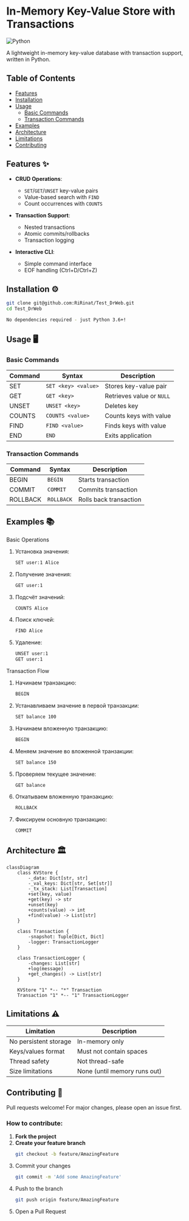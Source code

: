 # In-Memory Key-Value Store with Transactions

![Python](https://img.shields.io/badge/python-3.6%2B-blue)

A lightweight in-memory key-value database with transaction support, written in Python.

## Table of Contents
- [Features](#features)
- [Installation](#installation)
- [Usage](#usage)
  - [Basic Commands](#basic-commands)
  - [Transaction Commands](#transaction-commands)
- [Examples](#examples)
- [Architecture](#architecture)
- [Limitations](#limitations)
- [Contributing](#contributing)


## Features ✨

- **CRUD Operations**:
  - `SET`/`GET`/`UNSET` key-value pairs
  - Value-based search with `FIND`
  - Count occurrences with `COUNTS`

- **Transaction Support**:
  - Nested transactions
  - Atomic commits/rollbacks
  - Transaction logging

- **Interactive CLI**:
  - Simple command interface
  - EOF handling (Ctrl+D/Ctrl+Z)

## Installation ⚙️

```bash
git clone git@github.com:RiRinat/Test_DrWeb.git
cd Test_DrWeb

No dependencies required - just Python 3.6+!
```
## Usage 🖥️

### Basic Commands

| Command   | Syntax            | Description                     |
|-----------|-------------------|---------------------------------|
| SET       | `SET <key> <value>` | Stores key-value pair           |
| GET       | `GET <key>`        | Retrieves value or `NULL`       |
| UNSET     | `UNSET <key>`      | Deletes key                     |
| COUNTS    | `COUNTS <value>`   | Counts keys with value          |
| FIND      | `FIND <value>`     | Finds keys with value           |
| END       | `END`              | Exits application               |

### Transaction Commands

| Command   | Syntax            | Description                     |
|-----------|-------------------|---------------------------------|
| BEGIN     | `BEGIN`           | Starts transaction              |
| COMMIT    | `COMMIT`          | Commits transaction             |
| ROLLBACK  | `ROLLBACK`        | Rolls back transaction          |

## Examples 📚

Basic Operations

1. Установка значения:
   ```sh
   SET user:1 Alice
   ```
2. Получение значения:
   ```sh
   GET user:1
   ```

3. Подсчёт значений:
   ```sh
   COUNTS Alice
   ```

4. Поиск ключей:
   ```sh
   FIND Alice
   ```

5. Удаление:
   ```sh
   UNSET user:1
   GET user:1
   ```
Transaction Flow

1. Начинаем транзакцию:
   ```sh
   BEGIN
   ```
2. Устанавливаем значение в первой транзакции:
    ```sh
    SET balance 100
    ```
3. Начинаем вложенную транзакцию:
    ```sh
    BEGIN
    ```
4. Меняем значение во вложенной транзакции:
    ```sh
    SET balance 150
    ```
5. Проверяем текущее значение:
    ```sh
    GET balance
    ```
6. Откатываем вложенную транзакцию:
    ```sh
    ROLLBACK
    ```
7. Фиксируем основную транзакцию:
    ```sh
    COMMIT
    ```

## Architecture 🏛️

```mermaid
classDiagram
    class KVStore {
        -_data: Dict[str, str]
        -_val_keys: Dict[str, Set[str]]
        -_tx_stack: List[Transaction]
        +set(key, value)
        +get(key) -> str
        +unset(key)
        +counts(value) -> int
        +find(value) -> List[str]
    }
    
    class Transaction {
        -snapshot: Tuple[Dict, Dict]
        -logger: TransactionLogger
    }
    
    class TransactionLogger {
        -changes: List[str]
        +log(message)
        +get_changes() -> List[str]
    }
    
    KVStore "1" *-- "*" Transaction
    Transaction "1" *-- "1" TransactionLogger
```

## Limitations ⚠️

| Limitation                          | Description                      |
|-------------------------------------|----------------------------------|
| No persistent storage               | In-memory only                   |
| Keys/values format                | Must not contain spaces          |
| Thread safety                   | Not thread-safe                  |
| Size limitations              | None (until memory runs out)     |

## Contributing 🤝

Pull requests welcome! For major changes, please open an issue first.

### How to contribute:

1. **Fork the project**
2. **Create your feature branch**  
   ```sh
   git checkout -b feature/AmazingFeature
   ```
3. Commit your changes
    ```sh
    git commit -m 'Add some AmazingFeature'
    ```
4. Push to the branch
    ```sh
    git push origin feature/AmazingFeature
    ```
5. Open a Pull Request